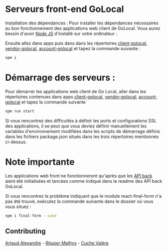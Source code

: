 # Serveurs front-end GoLocal


Installation des dépendances :
Pour installer les dépendances nécessaires au bon fonctionnement des applications web client de GoLocal. Vous aurez besoin d'avoir [Node JS](https://nodejs.org/en/) d'installé sur votre ordinateur :


Ensuite allez dans apps puis dans dans les répertoires [client-golocal](https://github.com/AlexArtaud-Dev/GoLocal-Client-APPs/tree/dev/apps/client-golocal), [vendor-golocal](https://github.com/AlexArtaud-Dev/GoLocal-Client-APPs/tree/dev/apps/vendor-golocal), [account-golocal](https://github.com/AlexArtaud-Dev/GoLocal-Client-APPs/tree/dev/apps/account-golocal)  et tapez la commande suivante : 

```bash
npm i
```

# Démarrage des serveurs :
Pour démarrer les applications web client de Go Local, aller dans les répertoires contenues dans apps [client-golocal](https://github.com/AlexArtaud-Dev/GoLocal-Client-APPs/tree/dev/apps/client-golocal), [vendor-golocal](https://github.com/AlexArtaud-Dev/GoLocal-Client-APPs/tree/dev/apps/vendor-golocal), [account-golocal](https://github.com/AlexArtaud-Dev/GoLocal-Client-APPs/tree/dev/apps/account-golocal) et tapez la commande suivante

```bash
npm run start
```

Si vous rencontrez des difficultés à définir les ports et configurations SSL des applications, il se peut que vous deviez définir manuellement les variables d'environnement modifiées dans les scripts de démarrage définis dans les fichiers package.json situés dans les trois répertoires mentionnés ci-dessus.

# Note importante

Les applications web front ne fonctionneront qu'après que les [API back](https://github.com/stupside/GoLocal/tree/dev) aient été initialisées et lancées comme indiqué dans le readme des API back GoLocal.

Si vous rencontrez le problème indiquant que le module react-final-form n'a pas été trouvé, exécutez la commande suivante dans le dossier où vous vous situez : 
```bash
npm i final-form --save
```


## Contributing
[Artaud Alexandre](https://github.com/AlexArtaud-Dev) - [Rituper Mathys](https://github.com/Mathys-Rituper) - [Cuche Valère](https://github.com/lAsDesCartes)
